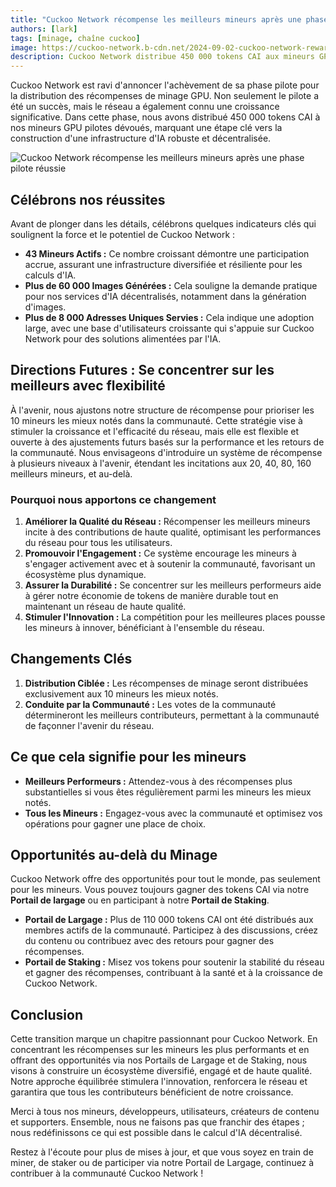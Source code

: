 ```yaml
---
title: "Cuckoo Network récompense les meilleurs mineurs après une phase pilote réussie"
authors: [lark]
tags: [minage, chaîne cuckoo]
image: https://cuckoo-network.b-cdn.net/2024-09-02-cuckoo-network-rewards-top-gpu-miners-after-successful-pilot.webp
description: Cuckoo Network distribue 450 000 tokens CAI aux mineurs GPU pilotes et introduit un nouveau système de récompense axé sur les mineurs les mieux notés. Découvrez comment ces changements façonneront l'avenir du minage d'IA décentralisé.
---
```


Cuckoo Network est ravi d'annoncer l'achèvement de sa phase pilote pour la distribution des récompenses de minage GPU. Non seulement le pilote a été un succès, mais le réseau a également connu une croissance significative. Dans cette phase, nous avons distribué 450 000 tokens CAI à nos mineurs GPU pilotes dévoués, marquant une étape clé vers la construction d'une infrastructure d'IA robuste et décentralisée.

![Cuckoo Network récompense les meilleurs mineurs après une phase pilote réussie](https://cuckoo-network.b-cdn.net/2024-09-02-cuckoo-network-rewards-top-gpu-miners-after-successful-pilot.webp "Cuckoo Network récompense les meilleurs mineurs après une phase pilote réussie")

## Célébrons nos réussites

Avant de plonger dans les détails, célébrons quelques indicateurs clés qui soulignent la force et le potentiel de Cuckoo Network :

- **43 Mineurs Actifs :** Ce nombre croissant démontre une participation accrue, assurant une infrastructure diversifiée et résiliente pour les calculs d'IA.
- **Plus de 60 000 Images Générées :** Cela souligne la demande pratique pour nos services d'IA décentralisés, notamment dans la génération d'images.
- **Plus de 8 000 Adresses Uniques Servies :** Cela indique une adoption large, avec une base d'utilisateurs croissante qui s'appuie sur Cuckoo Network pour des solutions alimentées par l'IA.

## Directions Futures : Se concentrer sur les meilleurs avec flexibilité

À l'avenir, nous ajustons notre structure de récompense pour prioriser les 10 mineurs les mieux notés dans la communauté. Cette stratégie vise à stimuler la croissance et l'efficacité du réseau, mais elle est flexible et ouverte à des ajustements futurs basés sur la performance et les retours de la communauté. Nous envisageons d'introduire un système de récompense à plusieurs niveaux à l'avenir, étendant les incitations aux 20, 40, 80, 160 meilleurs mineurs, et au-delà.

### Pourquoi nous apportons ce changement

1. **Améliorer la Qualité du Réseau :** Récompenser les meilleurs mineurs incite à des contributions de haute qualité, optimisant les performances du réseau pour tous les utilisateurs.
2. **Promouvoir l'Engagement :** Ce système encourage les mineurs à s'engager activement avec et à soutenir la communauté, favorisant un écosystème plus dynamique.
3. **Assurer la Durabilité :** Se concentrer sur les meilleurs performeurs aide à gérer notre économie de tokens de manière durable tout en maintenant un réseau de haute qualité.
4. **Stimuler l'Innovation :** La compétition pour les meilleures places pousse les mineurs à innover, bénéficiant à l'ensemble du réseau.

## Changements Clés

1. **Distribution Ciblée :** Les récompenses de minage seront distribuées exclusivement aux 10 mineurs les mieux notés.
2. **Conduite par la Communauté :** Les votes de la communauté détermineront les meilleurs contributeurs, permettant à la communauté de façonner l'avenir du réseau.

## Ce que cela signifie pour les mineurs

- **Meilleurs Performeurs :** Attendez-vous à des récompenses plus substantielles si vous êtes régulièrement parmi les mineurs les mieux notés.
- **Tous les Mineurs :** Engagez-vous avec la communauté et optimisez vos opérations pour gagner une place de choix.

## Opportunités au-delà du Minage

Cuckoo Network offre des opportunités pour tout le monde, pas seulement pour les mineurs. Vous pouvez toujours gagner des tokens CAI via notre **Portail de largage** ou en participant à notre **Portail de Staking**.

- **Portail de Largage :** Plus de 110 000 tokens CAI ont été distribués aux membres actifs de la communauté. Participez à des discussions, créez du contenu ou contribuez avec des retours pour gagner des récompenses.
- **Portail de Staking :** Misez vos tokens pour soutenir la stabilité du réseau et gagner des récompenses, contribuant à la santé et à la croissance de Cuckoo Network.

## Conclusion

Cette transition marque un chapitre passionnant pour Cuckoo Network. En concentrant les récompenses sur les mineurs les plus performants et en offrant des opportunités via nos Portails de Largage et de Staking, nous visons à construire un écosystème diversifié, engagé et de haute qualité. Notre approche équilibrée stimulera l'innovation, renforcera le réseau et garantira que tous les contributeurs bénéficient de notre croissance.

Merci à tous nos mineurs, développeurs, utilisateurs, créateurs de contenu et supporters. Ensemble, nous ne faisons pas que franchir des étapes ; nous redéfinissons ce qui est possible dans le calcul d'IA décentralisé.

Restez à l'écoute pour plus de mises à jour, et que vous soyez en train de miner, de staker ou de participer via notre Portail de Largage, continuez à contribuer à la communauté Cuckoo Network !